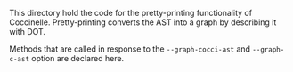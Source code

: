 This directory hold the code for the pretty-printing functionality of 
Coccinelle. Pretty-printing converts the AST into a graph by describing it with
DOT.

Methods that are called in response to the `--graph-cocci-ast` and 
`--graph-c-ast` option are declared here.